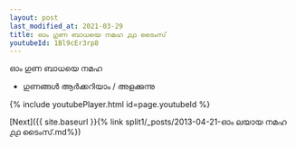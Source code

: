 ```yaml
---
layout: post
last_modified_at: 2021-03-29
title: ഓം ഗുണ ബാധയെ നമഹ ൧൧ ടൈംസ്
youtubeId: 1Bl9cEr3rp8
---
```

 
 
 ഓം ഗുണ ബാധയെ നമഹ 
 
 -  ഗുണങ്ങൾ ആർക്കറിയാം / അളക്കുന്നു 
 
  
 
  
 
 
 
 
 
 


{% include youtubePlayer.html id=page.youtubeId %}
 
[Next]({{ site.baseurl }}{% link  split1/_posts/2013-04-21-ഓം ലയായ നമഹ ൧൧ ടൈംസ്.md%})
 
